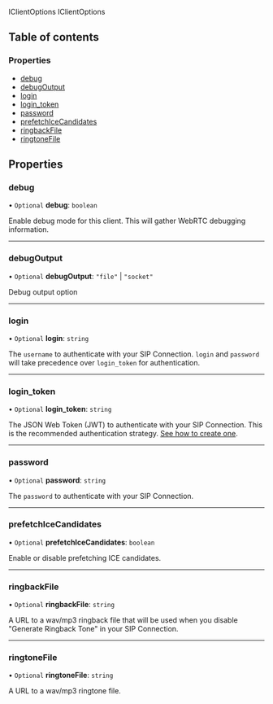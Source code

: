 IClientOptions
 IClientOptions

## Table of contents

### Properties

- [debug](/docs/voice/webrtc/js-sdk/interfaces/IClientOptions.md#debug)
- [debugOutput](/docs/voice/webrtc/js-sdk/interfaces/IClientOptions.md#debugoutput)
- [login](/docs/voice/webrtc/js-sdk/interfaces/IClientOptions.md#login)
- [login\_token](/docs/voice/webrtc/js-sdk/interfaces/IClientOptions.md#login_token)
- [password](/docs/voice/webrtc/js-sdk/interfaces/IClientOptions.md#password)
- [prefetchIceCandidates](/docs/voice/webrtc/js-sdk/interfaces/IClientOptions.md#prefetchicecandidates)
- [ringbackFile](/docs/voice/webrtc/js-sdk/interfaces/IClientOptions.md#ringbackfile)
- [ringtoneFile](/docs/voice/webrtc/js-sdk/interfaces/IClientOptions.md#ringtonefile)

## Properties

### debug

• `Optional` **debug**: `boolean`

Enable debug mode for this client.
This will gather WebRTC debugging information.

___

### debugOutput

• `Optional` **debugOutput**: ``"file"`` \| ``"socket"``

Debug output option

___

### login

• `Optional` **login**: `string`

The `username` to authenticate with your SIP Connection.
`login` and `password` will take precedence over
`login_token` for authentication.

___

### login\_token

• `Optional` **login\_token**: `string`

The JSON Web Token (JWT) to authenticate with your SIP Connection.
This is the recommended authentication strategy. [See how to create one](https://developers.telnyx.com/docs/v2/webrtc/quickstart).

___

### password

• `Optional` **password**: `string`

The `password` to authenticate with your SIP Connection.

___

### prefetchIceCandidates

• `Optional` **prefetchIceCandidates**: `boolean`

Enable or disable prefetching ICE candidates.

___

### ringbackFile

• `Optional` **ringbackFile**: `string`

A URL to a wav/mp3 ringback file that will be used when you disable
"Generate Ringback Tone" in your SIP Connection.

___

### ringtoneFile

• `Optional` **ringtoneFile**: `string`

A URL to a wav/mp3 ringtone file.
